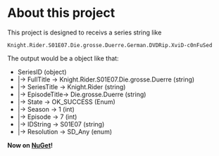 About this project
===================

This project is designed to receivs a series string like

    Knight.Rider.S01E07.Die.grosse.Duerre.German.DVDRip.XviD-c0nFuSed

The output would be a object like that:

 - SeriesID (object)
  - |-> FullTitle       -> Knight.Rider.S01E07.Die.grosse.Duerre (string)
  - |-> SeriesTitle   -> Knight.Rider (string)
  - |-> EpisodeTitle-> Die.grosse.Duerre (string)
  - |-> State            -> OK_SUCCESS (Enum)
  - |-> Season        -> 1 (int)
  - |-> Episode       -> 7 (int)
  - |-> IDString      -> S01E07 (string)
  - |-> Resolution  -> SD_Any (enum)

**Now on [NuGet](https://www.nuget.org/packages/SeriesIDParser/)!**